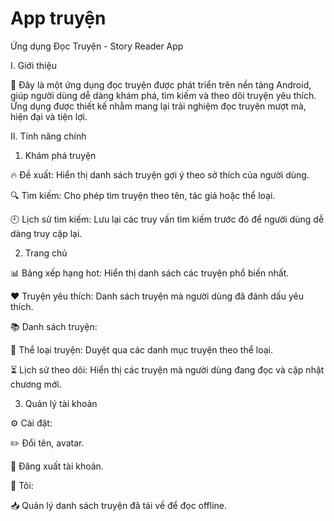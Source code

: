 # App truyện
Ứng dụng Đọc Truyện - Story Reader App

I. Giới thiệu

📖 Đây là một ứng dụng đọc truyện được phát triển trên nền tảng Android, giúp người dùng dễ dàng khám phá, tìm kiếm và theo dõi truyện yêu thích. Ứng dụng được thiết kế nhằm mang lại trải nghiệm đọc truyện mượt mà, hiện đại và tiện lợi.

II. Tính năng chính
1. Khám phá truyện
   
🔥 Đề xuất: Hiển thị danh sách truyện gợi ý theo sở thích của người dùng.

🔍 Tìm kiếm: Cho phép tìm truyện theo tên, tác giả hoặc thể loại.

🕘 Lịch sử tìm kiếm: Lưu lại các truy vấn tìm kiếm trước đó để người dùng dễ dàng truy cập lại.

2. Trang chủ
   
📊 Bảng xếp hạng hot: Hiển thị danh sách các truyện phổ biến nhất.

❤️ Truyện yêu thích: Danh sách truyện mà người dùng đã đánh dấu yêu thích.

📚 Danh sách truyện:

📂 Thể loại truyện: Duyệt qua các danh mục truyện theo thể loại.

⏳ Lịch sử theo dõi: Hiển thị các truyện mà người dùng đang đọc và cập nhật chương mới.

3. Quản lý tài khoản
   
⚙️ Cài đặt:

✏️ Đổi tên, avatar.

🚪 Đăng xuất tài khoản.

👤 Tôi:

📥 Quản lý danh sách truyện đã tải về để đọc offline.

